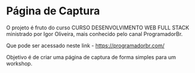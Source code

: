 <h1>Página de Captura</h1>

O projeto é fruto do curso CURSO DESENVOLVIMENTO WEB FULL STACK ministrado por Igor Oliveira, mais conhecido pelo canal ProgramadorBr.

Que pode ser acessado neste link - https://programadorbr.com/

Objetivo é de criar uma página de captura de forma simples para um workshop.
